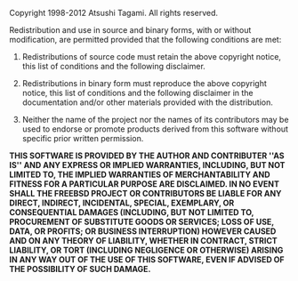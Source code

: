 Copyright 1998-2012 Atsushi Tagami. All rights  reserved.

Redistribution and use in source and binary forms, with or without modification, are permitted provided that the following  conditions are met:
	
1.  Redistributions of source code must retain the above  copyright notice, this list of conditions and the following  disclaimer.
	
2.  Redistributions in binary form must reproduce the above  copyright notice, this list of conditions and the following  disclaimer in the documentation and/or other materials  provided with the distribution.

3. Neither the name of the project nor the names of its contributors may be used to endorse or promote products derived from this software without specific prior written permission.

**THIS SOFTWARE IS PROVIDED BY THE AUTHOR AND CONTRIBUTER ''AS IS''  AND ANY
EXPRESS OR IMPLIED WARRANTIES, INCLUDING, BUT NOT  LIMITED TO, THE IMPLIED
WARRANTIES OF MERCHANTABILITY AND  FITNESS FOR A PARTICULAR PURPOSE ARE
DISCLAIMED. IN NO EVENT  SHALL THE FREEBSD PROJECT OR CONTRIBUTORS BE LIABLE
FOR ANY  DIRECT, INDIRECT, INCIDENTAL, SPECIAL, EXEMPLARY, OR  CONSEQUENTIAL
DAMAGES (INCLUDING, BUT NOT LIMITED TO,  PROCUREMENT OF SUBSTITUTE GOODS OR
SERVICES; LOSS OF USE, DATA,  OR PROFITS; OR BUSINESS INTERRUPTION) HOWEVER
CAUSED AND ON ANY  THEORY OF LIABILITY, WHETHER IN CONTRACT, STRICT LIABILITY,
OR  TORT (INCLUDING NEGLIGENCE OR OTHERWISE) ARISING IN ANY WAY OUT  OF THE USE
OF THIS SOFTWARE, EVEN IF ADVISED OF THE POSSIBILITY  OF SUCH DAMAGE.**
